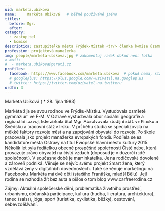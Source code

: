 ```yaml
---
uid: marketa.ubikova
name:     Markéta Ubíková  	# běžně používáné jméno
titles:
  before: Mgr.
  after:
category:
  - zastupitel
  - komise
description: zastupitelka města Frýdek-Místek <br/> členka komise územního plánování a architektury # zobrazuje se v lide
profession: projektová manažerka
img: people/marketa-ubikova.jpg # zakomentuj radek dokud není fotka
# mail:
#  - marketa.ubikova@pirati.cz
profiles:
  facebook: https://www.facebook.com/marketa.ubikova  # pokud nema, staci smazat tuto radku
  # googleplus: https://plus.google.com/+uzivatel.na.googleplus
  # twitter: https://twitter.com/uzivatel.na.twitteru
ordfm: 3
---
```

Markéta Ubíková ( * 28. října 1983)

Markéta žije se svou rodinou ve Frýdku-Místku.
Vystudovala osmileté gymnázium ve F-M. V Ostravě vystudovala obor sociální geografie a regionální rozvoj, kde získala titul Mgr.
Absolvovala studijní stáž ve Finsku a Švédsku a pracovní stáž v Irsku. V průběhu studia se specializovala na měkké faktory rozvoje měst a na zapojování obyvatel do rozvoje.
Po škole pracovala jako projekt manažerka evropských fondů. Podílela se na kandidatuře města Ostravy na titul Evropské hlavní město kultury 2015.
Několik let byla ředitelkou obecně prospěšné společnosti Čisté nebe, která prosazuje právo obyvatel na čistý vzduch (doposud je v dozorčí radě společnosti).
V současné době je maminkatelka. Je na rodičovské dovolené a zároveň podniká.
Věnuje se nejvíc svému projekt Smart žena, který vzdělává ženy v digitálních dovednostech. Také se věnuje marketingu na Facebooku. 
Markéta má dvě děti (staršího Františka, mladší Bělu). Její rodina se rozhodla žít bez auta a píšou o tom blog www.carfreerodina.cz 

Zájmy: Aktuální společenské dění, problematika životního prostředí, urbanismu, občanská participace, kultura (hudba, literatura, architektura), tanec (salsa), jóga, sport (turistika, cyklistika, běžky), cestování, sebevzdělávání. 


